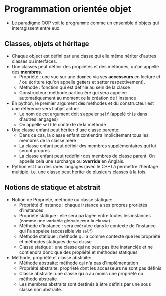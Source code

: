 # Programmation orientée objet

-   Le paradigme OOP voit le programme comme un ensemble d'objets qui interagissent entre eux.

## Classes, objets et héritage

-   Chaque object est défini par une classe qui elle même hériter d'autres classes ou interfaces.
-   Une classes peut définir des propriétés et des méthodes, qu'on appelle des **membres**.
    -   Propriété : une vue sur une donnée via ses **accesseurs** en lecture et / ou écriture (qu'on appelle getters et setter respectivement).
    -   Méthode : fonction qui est définie au sein de la classe
    -   Constructeur: méthode particulière qui sera appelée automatiquement au moment de la création de l'instance
-   En python, le premier argument des méthodes et du constructeur est une référence vers l'objet actuel
    -   Le nom de cet argument doit s'appeler `self` (appelé `this` dans d'autres langages)
    -   On appelle `self` le contexte de la méthode
-   Une classe enfant peut hériter d'une classe parente:
    -   Dans ce cas, la classe enfant contiendra implicitement tous les membres de la classe mère
    -   La classe enfant peut définir des membres supplémentaires qui lui seront propres
    -   La classe enfant peut redéfinir des membres de classe parent. On appelle cela une surcharge ou **override** en Anglais.
-   Python est l'un des rares langages (avec le C++) à permettre l'héritage multiple. i.e. une classe peut hériter de plusieurs classes à la fois.

## Notions de statique et abstrait

-   Notion de Propriété, méthode ou classe statique:
    -   Propriété d'instance : chaque instance a ses propres proriétés d'instances
    -   Propriété statique : elle sera partagée entre toutes les instances (comme une variable globale pour la classe)
    -   Méthode d'instance : sera exécutée dans le contexte de l'instance qui l'a appelée (accessible via `self`)
    -   Méthode statique : méthode qui a comme contexte que les propriété et méthodes statiques de sa classe
    -   Classe statique : une classe qui ne peut pas être instanciée et ne contiendra donc que des propriété et méthodes statiques
-   Méthode, propriété et classe abstraite:
    -   Méthode abstraite: méthode qui n'a pas d'implémentation
    -   Propriété abstraite: propriété dont les accesseurs ne sont pas définis
    -   Classe abstraite: une classe qui a au moins une propriété ou méthode abstraite
    -   Les membres abstraits sont destinés à être définis par une sous classe non abstraite.
